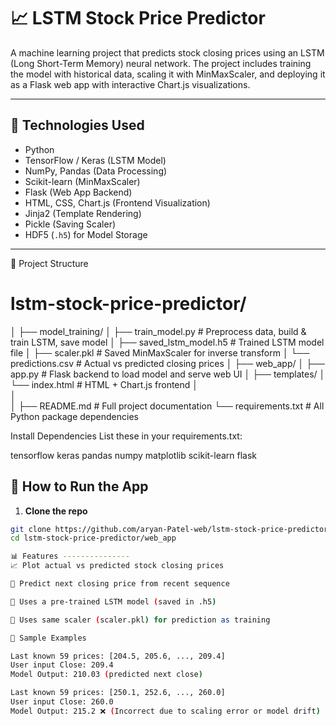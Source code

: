# 📈 LSTM Stock Price Predictor

A machine learning project that predicts stock closing prices using an LSTM (Long Short-Term Memory) neural network. The project includes training the model with historical data, scaling it with MinMaxScaler, and deploying it as a Flask web app with interactive Chart.js visualizations.

---

## 🔧 Technologies Used

- Python
- TensorFlow / Keras (LSTM Model)
- NumPy, Pandas (Data Processing)
- Scikit-learn (MinMaxScaler)
- Flask (Web App Backend)
- HTML, CSS, Chart.js (Frontend Visualization)
- Jinja2 (Template Rendering)
- Pickle (Saving Scaler)
- HDF5 (`.h5`) for Model Storage

---
📂 Project Structure

# lstm-stock-price-predictor/
│
├── model_training/
│   ├── train_model.py         # Preprocess data, build & train LSTM, save model
│   ├── saved_lstm_model.h5    # Trained LSTM model file
│   ├── scaler.pkl             # Saved MinMaxScaler for inverse transform
│   └── predictions.csv        # Actual vs predicted closing prices
│
├── web_app/
│   ├── app.py                 # Flask backend to load model and serve web UI
│   ├── templates/
│     └── index.html         # HTML + Chart.js frontend
│   
│                 
│
├── README.md                  # Full project documentation
└── requirements.txt           # All Python package dependencies


Install Dependencies
List these in your requirements.txt:

tensorflow
keras
pandas
numpy
matplotlib
scikit-learn
flask



## 🚀 How to Run the App

1. **Clone the repo**  
```bash
git clone https://github.com/aryan-Patel-web/lstm-stock-price-predictor.git
cd lstm-stock-price-predictor/web_app

📊 Features ---------------
📈 Plot actual vs predicted stock closing prices

🧮 Predict next closing price from recent sequence

💾 Uses a pre-trained LSTM model (saved in .h5)

🔄 Uses same scaler (scaler.pkl) for prediction as training

🧪 Sample Examples

Last known 59 prices: [204.5, 205.6, ..., 209.4]
User input Close: 209.4
Model Output: 210.03 (predicted next close)

Last known 59 prices: [250.1, 252.6, ..., 260.0]
User input Close: 260.0
Model Output: 215.2 ❌ (Incorrect due to scaling error or model drift)

